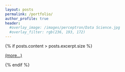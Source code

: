 ```yaml
---
layout: posts
permalink: /portfolio/
author_profile: true
header:
  #overlay_image: /images/perceptron/Data Science.jpg
  #overlay_filter: rgb(236, 193, 172)
---
```

{% if posts.content > posts.excerpt.size %}
<p><a href="{{ post.url }}">(more...)</a></p>
{% endif %}
